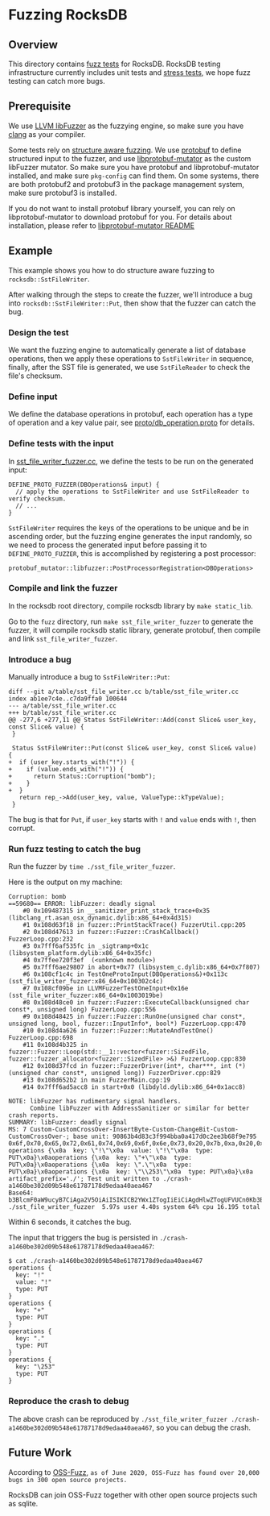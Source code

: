 # Fuzzing RocksDB

## Overview

This directory contains [fuzz tests](https://en.wikipedia.org/wiki/Fuzzing) for RocksDB.
RocksDB testing infrastructure currently includes unit tests and [stress tests](https://github.com/facebook/rocksdb/wiki/Stress-test),
we hope fuzz testing can catch more bugs.

## Prerequisite

We use [LLVM libFuzzer](http://llvm.org/docs/LibFuzzer.html) as the fuzzying engine,
so make sure you have [clang](https://clang.llvm.org/get_started.html) as your compiler.

Some tests rely on [structure aware fuzzing](https://github.com/google/fuzzing/blob/master/docs/structure-aware-fuzzing.md).
We use [protobuf](https://developers.google.com/protocol-buffers) to define structured input to the fuzzer,
and use [libprotobuf-mutator](https://github.com/google/libprotobuf-mutator) as the custom libFuzzer mutator.
So make sure you have protobuf and libprotobuf-mutator installed, and make sure `pkg-config` can find them.
On some systems, there are both protobuf2 and protobuf3 in the package management system,
make sure protobuf3 is installed.

If you do not want to install protobuf library yourself, you can rely on libprotobuf-mutator to download protobuf
for you. For details about installation, please refer to [libprotobuf-mutator README](https://github.com/google/libprotobuf-mutator#readme)

## Example

This example shows you how to do structure aware fuzzing to `rocksdb::SstFileWriter`.

After walking through the steps to create the fuzzer, we'll introduce a bug into `rocksdb::SstFileWriter::Put`,
then show that the fuzzer can catch the bug.

### Design the test

We want the fuzzing engine to automatically generate a list of database operations,
then we apply these operations to `SstFileWriter` in sequence,
finally, after the SST file is generated, we use `SstFileReader` to check the file's checksum.

### Define input

We define the database operations in protobuf, each operation has a type of operation and a key value pair,
see [proto/db_operation.proto](proto/db_operation.proto) for details.

### Define tests with the input

In [sst_file_writer_fuzzer.cc](sst_file_writer_fuzzer.cc),
we define the tests to be run on the generated input:

```
DEFINE_PROTO_FUZZER(DBOperations& input) {
  // apply the operations to SstFileWriter and use SstFileReader to verify checksum.
  // ...
}
```

`SstFileWriter` requires the keys of the operations to be unique and be in ascending order,
but the fuzzing engine generates the input randomly, so we need to process the generated input before
passing it to `DEFINE_PROTO_FUZZER`, this is accomplished by registering a post processor:

```
protobuf_mutator::libfuzzer::PostProcessorRegistration<DBOperations>
```

### Compile and link the fuzzer

In the rocksdb root directory, compile rocksdb library by `make static_lib`.

Go to the `fuzz` directory,
run `make sst_file_writer_fuzzer` to generate the fuzzer,
it will compile rocksdb static library, generate protobuf, then compile and link `sst_file_writer_fuzzer`.

### Introduce a bug

Manually introduce a bug to `SstFileWriter::Put`:

```
diff --git a/table/sst_file_writer.cc b/table/sst_file_writer.cc
index ab1ee7c4e..c7da9ffa0 100644
--- a/table/sst_file_writer.cc
+++ b/table/sst_file_writer.cc
@@ -277,6 +277,11 @@ Status SstFileWriter::Add(const Slice& user_key, const Slice& value) {
 }

 Status SstFileWriter::Put(const Slice& user_key, const Slice& value) {
+  if (user_key.starts_with("!")) {
+    if (value.ends_with("!")) {
+      return Status::Corruption("bomb");
+    }
+  }
   return rep_->Add(user_key, value, ValueType::kTypeValue);
 }
```

The bug is that for `Put`, if `user_key` starts with `!` and `value` ends with `!`, then corrupt.

### Run fuzz testing to catch the bug

Run the fuzzer by `time ./sst_file_writer_fuzzer`.

Here is the output on my machine:

```
Corruption: bomb
==59680== ERROR: libFuzzer: deadly signal
    #0 0x109487315 in __sanitizer_print_stack_trace+0x35 (libclang_rt.asan_osx_dynamic.dylib:x86_64+0x4d315)
    #1 0x108d63f18 in fuzzer::PrintStackTrace() FuzzerUtil.cpp:205
    #2 0x108d47613 in fuzzer::Fuzzer::CrashCallback() FuzzerLoop.cpp:232
    #3 0x7fff6af535fc in _sigtramp+0x1c (libsystem_platform.dylib:x86_64+0x35fc)
    #4 0x7ffee720f3ef  (<unknown module>)
    #5 0x7fff6ae29807 in abort+0x77 (libsystem_c.dylib:x86_64+0x7f807)
    #6 0x108cf1c4c in TestOneProtoInput(DBOperations&)+0x113c (sst_file_writer_fuzzer:x86_64+0x100302c4c)
    #7 0x108cf09be in LLVMFuzzerTestOneInput+0x16e (sst_file_writer_fuzzer:x86_64+0x1003019be)
    #8 0x108d48ce0 in fuzzer::Fuzzer::ExecuteCallback(unsigned char const*, unsigned long) FuzzerLoop.cpp:556
    #9 0x108d48425 in fuzzer::Fuzzer::RunOne(unsigned char const*, unsigned long, bool, fuzzer::InputInfo*, bool*) FuzzerLoop.cpp:470
    #10 0x108d4a626 in fuzzer::Fuzzer::MutateAndTestOne() FuzzerLoop.cpp:698
    #11 0x108d4b325 in fuzzer::Fuzzer::Loop(std::__1::vector<fuzzer::SizedFile, fuzzer::fuzzer_allocator<fuzzer::SizedFile> >&) FuzzerLoop.cpp:830
    #12 0x108d37fcd in fuzzer::FuzzerDriver(int*, char***, int (*)(unsigned char const*, unsigned long)) FuzzerDriver.cpp:829
    #13 0x108d652b2 in main FuzzerMain.cpp:19
    #14 0x7fff6ad5acc8 in start+0x0 (libdyld.dylib:x86_64+0x1acc8)

NOTE: libFuzzer has rudimentary signal handlers.
      Combine libFuzzer with AddressSanitizer or similar for better crash reports.
SUMMARY: libFuzzer: deadly signal
MS: 7 Custom-CustomCrossOver-InsertByte-Custom-ChangeBit-Custom-CustomCrossOver-; base unit: 90863b4d83c3f994bba0a417d0c2ee3b68f9e795
0x6f,0x70,0x65,0x72,0x61,0x74,0x69,0x6f,0x6e,0x73,0x20,0x7b,0xa,0x20,0x20,0x6b,0x65,0x79,0x3a,0x20,0x22,0x21,0x22,0xa,0x20,0x20,0x76,0x61,0x6c,0x75,0x65,0x3a,0x20,0x22,0x21,0x22,0xa,0x20,0x20,0x74,0x79,0x70,0x65,0x3a,0x20,0x50,0x55,0x54,0xa,0x7d,0xa,0x6f,0x70,0x65,0x72,0x61,0x74,0x69,0x6f,0x6e,0x73,0x20,0x7b,0xa,0x20,0x20,0x6b,0x65,0x79,0x3a,0x20,0x22,0x2b,0x22,0xa,0x20,0x20,0x74,0x79,0x70,0x65,0x3a,0x20,0x50,0x55,0x54,0xa,0x7d,0xa,0x6f,0x70,0x65,0x72,0x61,0x74,0x69,0x6f,0x6e,0x73,0x20,0x7b,0xa,0x20,0x20,0x6b,0x65,0x79,0x3a,0x20,0x22,0x2e,0x22,0xa,0x20,0x20,0x74,0x79,0x70,0x65,0x3a,0x20,0x50,0x55,0x54,0xa,0x7d,0xa,0x6f,0x70,0x65,0x72,0x61,0x74,0x69,0x6f,0x6e,0x73,0x20,0x7b,0xa,0x20,0x20,0x6b,0x65,0x79,0x3a,0x20,0x22,0x5c,0x32,0x35,0x33,0x22,0xa,0x20,0x20,0x74,0x79,0x70,0x65,0x3a,0x20,0x50,0x55,0x54,0xa,0x7d,0xa,
operations {\x0a  key: \"!\"\x0a  value: \"!\"\x0a  type: PUT\x0a}\x0aoperations {\x0a  key: \"+\"\x0a  type: PUT\x0a}\x0aoperations {\x0a  key: \".\"\x0a  type: PUT\x0a}\x0aoperations {\x0a  key: \"\\253\"\x0a  type: PUT\x0a}\x0a
artifact_prefix='./'; Test unit written to ./crash-a1460be302d09b548e61787178d9edaa40aea467
Base64: b3BlcmF0aW9ucyB7CiAga2V5OiAiISIKICB2YWx1ZTogIiEiCiAgdHlwZTogUFVUCn0Kb3BlcmF0aW9ucyB7CiAga2V5OiAiKyIKICB0eXBlOiBQVVQKfQpvcGVyYXRpb25zIHsKICBrZXk6ICIuIgogIHR5cGU6IFBVVAp9Cm9wZXJhdGlvbnMgewogIGtleTogIlwyNTMiCiAgdHlwZTogUFVUCn0K
./sst_file_writer_fuzzer  5.97s user 4.40s system 64% cpu 16.195 total
```

Within 6 seconds, it catches the bug.

The input that triggers the bug is persisted in `./crash-a1460be302d09b548e61787178d9edaa40aea467`:

```
$ cat ./crash-a1460be302d09b548e61787178d9edaa40aea467
operations {
  key: "!"
  value: "!"
  type: PUT
}
operations {
  key: "+"
  type: PUT
}
operations {
  key: "."
  type: PUT
}
operations {
  key: "\253"
  type: PUT
}
```

### Reproduce the crash to debug

The above crash can be reproduced by `./sst_file_writer_fuzzer ./crash-a1460be302d09b548e61787178d9edaa40aea467`,
so you can debug the crash.

## Future Work

According to [OSS-Fuzz](https://github.com/google/oss-fuzz),
`as of June 2020, OSS-Fuzz has found over 20,000 bugs in 300 open source projects.`

RocksDB can join OSS-Fuzz together with other open source projects such as sqlite.
